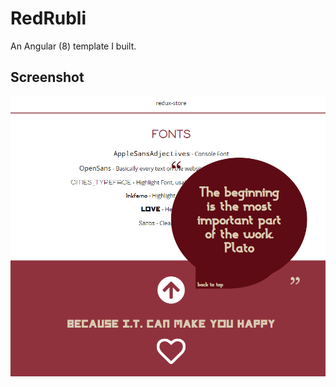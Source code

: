 # RedRubli

An Angular (8) template I built.

## Screenshot
![screenshot](https://github.com/dominikdorfstetter/RedRubli/blob/master/screenshot.png)
